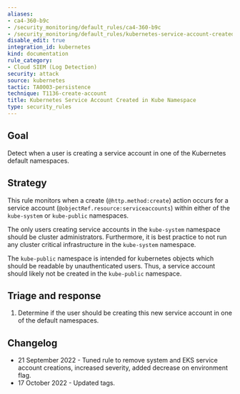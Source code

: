 ```yaml
---
aliases:
- ca4-360-b9c
- /security_monitoring/default_rules/ca4-360-b9c
- /security_monitoring/default_rules/kubernetes-service-account-created-in-kube-namespace
disable_edit: true
integration_id: kubernetes
kind: documentation
rule_category:
- Cloud SIEM (Log Detection)
security: attack
source: kubernetes
tactic: TA0003-persistence
technique: T1136-create-account
title: Kubernetes Service Account Created in Kube Namespace
type: security_rules
---
```


## Goal
Detect when a user is creating a service account in one of the Kubernetes default namespaces.

## Strategy
This rule monitors when a create (`@http.method:create`) action occurs for a service account (`@objectRef.resource:serviceaccounts`) within either of the `kube-system` or `kube-public` namespaces.

The only users creating service accounts in the `kube-system` namespace should be cluster administrators. Furthermore, it is best practice to not run any cluster critical infrastructure in the `kube-system` namespace.

The `kube-public` namespace is intended for kubernetes objects which should be readable by unauthenticated users. Thus, a service account should likely not be created in the `kube-public` namespace.

## Triage and response
1. Determine if the user should be creating this new service account in one of the default namespaces.

## Changelog
* 21 September 2022 - Tuned rule to remove system and EKS service account creations, increased severity, added decrease on environment flag.
* 17 October 2022 - Updated tags.

